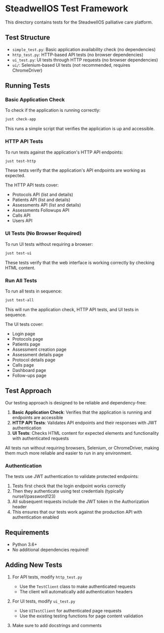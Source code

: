 # SteadwellOS Test Framework

This directory contains tests for the SteadwellOS palliative care platform.

## Test Structure

- `simple_test.py`: Basic application availability check (no dependencies)
- `http_test.py`: HTTP-based API tests (no browser dependencies)
- `ui_test.py`: UI tests through HTTP requests (no browser dependencies)
- `ui/`: Selenium-based UI tests (not recommended, requires ChromeDriver)

## Running Tests

### Basic Application Check

To check if the application is running correctly:

```bash
just check-app
```

This runs a simple script that verifies the application is up and accessible.

### HTTP API Tests

To run tests against the application's HTTP API endpoints:

```bash
just test-http
```

These tests verify that the application's API endpoints are working as expected.

The HTTP API tests cover:

- Protocols API (list and details)
- Patients API (list and details)
- Assessments API (list and details)
- Assessments Followups API
- Calls API
- Users API

### UI Tests (No Browser Required)

To run UI tests without requiring a browser:

```bash
just test-ui
```

These tests verify that the web interface is working correctly by checking HTML content.

### Run All Tests

To run all tests in sequence:

```bash
just test-all
```

This will run the application check, HTTP API tests, and UI tests in sequence.

The UI tests cover:

- Login page
- Protocols page
- Patients page
- Assessment creation page
- Assessment details page
- Protocol details page
- Calls page
- Dashboard page
- Follow-ups page

## Test Approach

Our testing approach is designed to be reliable and dependency-free:

1. **Basic Application Check**: Verifies that the application is running and endpoints are accessible
2. **HTTP API Tests**: Validates API endpoints and their responses with JWT authentication
3. **UI Tests**: Checks HTML content for expected elements and functionality with authenticated requests

All tests run without requiring browsers, Selenium, or ChromeDriver, making them much more reliable
and easier to run in any environment.

### Authentication

The tests use JWT authentication to validate protected endpoints:

1. Tests first check that the login endpoint works correctly
2. Then they authenticate using test credentials (typically nurse1/password123)
3. All subsequent requests include the JWT token in the Authorization header
4. This ensures that our tests work against the production API with authentication enabled

## Requirements

- Python 3.6+
- No additional dependencies required!

## Adding New Tests

1. For API tests, modify `http_test.py`
   - Use the `TestClient` class to make authenticated requests
   - The client will automatically add authentication headers

2. For UI tests, modify `ui_test.py`
   - Use `UITestClient` for authenticated page requests
   - Use the existing testing functions for page content validation
   
3. Make sure to add docstrings and comments